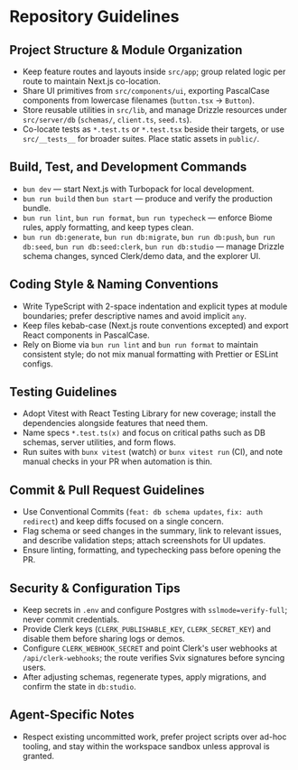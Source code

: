 # Repository Guidelines

## Project Structure & Module Organization
- Keep feature routes and layouts inside `src/app`; group related logic per route to maintain Next.js co-location.
- Share UI primitives from `src/components/ui`, exporting PascalCase components from lowercase filenames (`button.tsx` → `Button`).
- Store reusable utilities in `src/lib`, and manage Drizzle resources under `src/server/db` (`schemas/`, `client.ts`, `seed.ts`).
- Co-locate tests as `*.test.ts` or `*.test.tsx` beside their targets, or use `src/__tests__` for broader suites. Place static assets in `public/`.

## Build, Test, and Development Commands
- `bun dev` — start Next.js with Turbopack for local development.
- `bun run build` then `bun start` — produce and verify the production bundle.
- `bun run lint`, `bun run format`, `bun run typecheck` — enforce Biome rules, apply formatting, and keep types clean.
- `bun run db:generate`, `bun run db:migrate`, `bun run db:push`, `bun run db:seed`, `bun run db:seed:clerk`, `bun run db:studio` — manage Drizzle schema changes, synced Clerk/demo data, and the explorer UI.

## Coding Style & Naming Conventions
- Write TypeScript with 2-space indentation and explicit types at module boundaries; prefer descriptive names and avoid implicit `any`.
- Keep files kebab-case (Next.js route conventions excepted) and export React components in PascalCase.
- Rely on Biome via `bun run lint` and `bun run format` to maintain consistent style; do not mix manual formatting with Prettier or ESLint configs.

## Testing Guidelines
- Adopt Vitest with React Testing Library for new coverage; install the dependencies alongside features that need them.
- Name specs `*.test.ts(x)` and focus on critical paths such as DB schemas, server utilities, and form flows.
- Run suites with `bunx vitest` (watch) or `bunx vitest run` (CI), and note manual checks in your PR when automation is thin.

## Commit & Pull Request Guidelines
- Use Conventional Commits (`feat: db schema updates`, `fix: auth redirect`) and keep diffs focused on a single concern.
- Flag schema or seed changes in the summary, link to relevant issues, and describe validation steps; attach screenshots for UI updates.
- Ensure linting, formatting, and typechecking pass before opening the PR.

## Security & Configuration Tips
- Keep secrets in `.env` and configure Postgres with `sslmode=verify-full`; never commit credentials.
- Provide Clerk keys (`CLERK_PUBLISHABLE_KEY`, `CLERK_SECRET_KEY`) and disable them before sharing logs or demos.
- Configure `CLERK_WEBHOOK_SECRET` and point Clerk's user webhooks at `/api/clerk-webhooks`; the route verifies Svix signatures before syncing users.
- After adjusting schemas, regenerate types, apply migrations, and confirm the state in `db:studio`.

## Agent-Specific Notes
- Respect existing uncommitted work, prefer project scripts over ad-hoc tooling, and stay within the workspace sandbox unless approval is granted.
